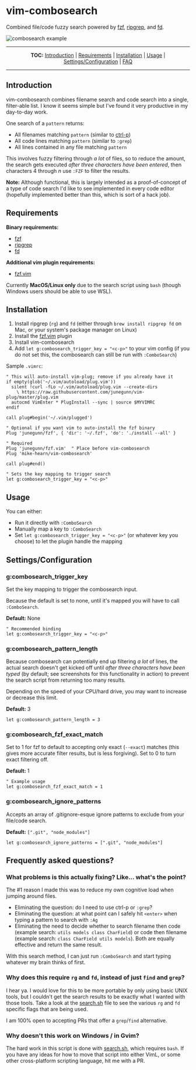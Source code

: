 # vim-combosearch

Combined file/code fuzzy search powered by
[fzf](https://github.com/junegunn/fzf),
[ripgrep](https://github.com/BurntSushi/ripgrep), and
[fd](https://github.com/sharkdp/fd).

![combosearch example](https://user-images.githubusercontent.com/1016999/63905223-979d3e00-c9e1-11e9-9f77-090b867c69c3.gif)

<hr/>
<p align="center"><b>TOC:</b>
<a href="#introduction">Introduction</a> |
<a href="#requirements">Requirements</a> |
<a href="#installation">Installation</a> |
<a href="#usage">Usage</a> |
<a href="#settingsconfiguration">Settings/Configuration</a> |
<a href="#faq">FAQ</a>
<hr/>

## Introduction

vim-combosearch combines filename search and code search into a single,
filter-able list. I know it seems simple but I've found it very productive in
my day-to-day work.

One search of a `pattern` returns:

* All filenames matching `pattern` (similar to [ctrl-p](https://github.com/kien/ctrlp.vim))
* All code lines matching `pattern` (similar to `:grep`)
* All lines contained in any file matching `pattern`

This involves fuzzy filtering through *a lot* of files, so to reduce the
amount, the search gets executed *after three characters have been entered*,
then characters 4 through *n* use `:FZF` to filter the results.

<b>Note:</b> Although functional, this is largely intended as a
proof-of-concept of a type of code search I'd like to see implemented in every
code editor (hopefully implemented better than this, which is sort of a hack
job).

## Requirements

<b>Binary requirements:</b>

* [fzf](https://github.com/junegunn/fzf)
* [ripgrep](https://github.com/BurntSushi/ripgrep)
* [fd](https://github.com/sharkdp/fd)

<b>Additional vim plugin requirements:</b>

* [fzf.vim](https://github.com/junegunn/fzf.vim)

Currently <b>MacOS/Linux only</b> due to the search script using `bash`
(though Windows users should be able to use WSL).

## Installation

1. Install ripgrep (`rg`) and `fd` (either through `brew install ripgrep fd`
on Mac, or your system's package manager on Linux)
2. Install the [fzf.vim](https://github.com/junegunn/fzf.vim) plugin
3. Install vim-combosearch
4. Add `let g:combosearch_trigger_key = "<c-p>"` to your vim config (if you
do not set this, the combosearch can still be run with `:ComboSearch`)


Sample `.vimrc`:

```vim
" This will auto-install vim-plug; remove if you already have it
if empty(glob('~/.vim/autoload/plug.vim'))
  silent !curl -fLo ~/.vim/autoload/plug.vim --create-dirs
    \ https://raw.githubusercontent.com/junegunn/vim-plug/master/plug.vim
  autocmd VimEnter * PlugInstall --sync | source $MYVIMRC
endif

call plug#begin('~/.vim/plugged')

" Optional if you want vim to auto-install the fzf binary
Plug 'junegunn/fzf', { 'dir': '~/.fzf', 'do': './install --all' }

" Required
Plug 'junegunn/fzf.vim'  " Place before vim-combosearch
Plug 'mike-hearn/vim-combosearch'

call plug#end()

" Sets the key mapping to trigger search
let g:combosearch_trigger_key = "<c-p>"
```

## Usage

You can either:

* Run it directly with `:ComboSearch`
* Manually map a key to `:ComboSearch`
* Set `let g:combosearch_trigger_key = "<c-p>"` (or whatever key you choose)
to let the plugin handle the mapping

## Settings/Configuration

### g:combosearch_trigger_key

Set the key mapping to trigger the combosearch input.

Because the default is set to none, until it's mapped you will have to call
`:ComboSearch`.

**Default:** None

```vim
" Recommended binding
let g:combosearch_trigger_key = "<c-p>"
```

### g:combosearch_pattern_length

Because combosearch can potentially end up filtering *a lot* of lines, the
actual search doesn't get kicked off until *after three characters have been
typed* (by default; see screenshots for this functionality in action) to
prevent the search script from returning too many results.

Depending on the speed of your CPU/hard drive, you may want to increase or
decrease this limit.

**Default:** 3

```vim
let g:combosearch_pattern_length = 3
```

### g:combosearch_fzf_exact_match

Set to 1 for fzf to default to accepting only exact (`--exact`) matches (this
gives more accurate filter results, but is less forgiving). Set to 0 to turn
exact filtering off.

**Default:** 1

```vim
" Example usage
let g:combosearch_fzf_exact_match = 1
```

### g:combosearch_ignore_patterns

Accepts an array of .gitignore-esque ignore patterns to exclude from your
file/code search.

**Default:** `[".git", "node_modules"]`

```vim
let g:combosearch_ignore_patterns = [".git", "node_modules"]
```

## Frequently asked questions?

### What problems is this actually fixing? Like... what's the point?

The #1 reason I made this was to reduce my own cognitive load when jumping
around files.

* Eliminating the question: do I need to use ctrl-p or `:grep`?
* Eliminating the question: at what point can I safely hit `<enter>` when typing a pattern to search with `:Ag`
* Eliminating the need to decide whether to search filename then code (example search: `utils models class CharField`) or code then filename (example search: `class CharField utils models`). Both are equally effective and return the same result.

With this search method, I can just run `:ComboSearch` and start typing
whatever my brain thinks of first.

### Why does this require `rg` and `fd`, instead of just `find` and `grep`?

I hear ya. I would love for this to be more portable by only using basic UNIX
tools, but I couldn't get the search results to be exactly what I wanted with
those tools. Take a look at the
[search.sh](https://github.com/mike-hearn/vim-combosearch/blob/master/plugin/search.sh)
file to see the various `rg` and `fd` specific flags that are being used.

I am 100% open to accepting PRs that offer a `grep`/`find` alternative.

### Why doesn't this work on Windows / in Gvim?

The hard work in this script is done with
[search.sh](https://github.com/mike-hearn/vim-combosearch/blob/master/plugin/search.sh),
which requires `bash`. If you have any ideas for how to move that script into
either VimL, or some other cross-platform scripting language, hit me with a
PR.
